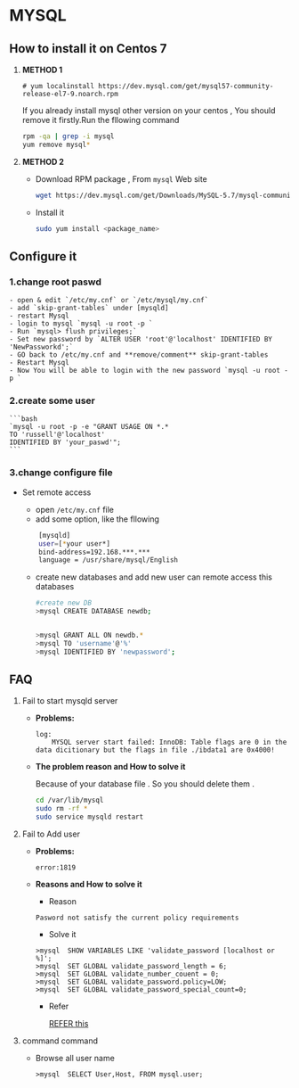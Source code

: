 # MYSQL 


## How to install it on Centos 7


1. **METHOD 1**

    `# yum localinstall https://dev.mysql.com/get/mysql57-community-release-el7-9.noarch.rpm `


    If you already install mysql other version on your centos , You should remove it firstly.Run the fllowing command  

    ```bash 
    rpm -qa | grep -i mysql
    yum remove mysql*
    ```

2. **METHOD 2**

    - Download RPM package , From `mysql` Web site

        ```bash 
        wget https://dev.mysql.com/get/Downloads/MySQL-5.7/mysql-community-server-5.7.31-1.el7.x86_64.rpm  

        ``` 
    - Install it 

        ```bash
        sudo yum install <package_name>
        ```






## Configure it 

### 1.change root paswd 

    - open & edit `/etc/my.cnf` or `/etc/mysql/my.cnf`
    - add `skip-grant-tables` under [mysqld]
    - restart Mysql
    - login to mysql `mysql -u root -p `
    - Run `mysql> flush privileges;`
    - Set new password by `ALTER USER 'root'@'localhost' IDENTIFIED BY 'NewPassworkd';`
    - GO back to /etc/my.cnf and **remove/comment** skip-grant-tables
    - Restart Mysql 
    - Now You will be able to login with the new password `mysql -u root -p `      



### 2.create some user  

    ```bash 
    `mysql -u root -p -e "GRANT USAGE ON *.* 
    TO 'russell'@'localhost'
    IDENTIFIED BY 'your_paswd'";
    ```

### 3.change configure file 

- Set remote access 

    - open `/etc/my.cnf` file 
    - add some option, like the fllowing  

    ``` bash 
        [mysqld]
        user=[*your user*] 
        bind-address=192.168.***.***
        language = /usr/share/mysql/English 
    ```

    - create new databases and add new user can remote access this databases
        ```bash
        #create new DB
        >mysql CREATE DATABASE newdb;


        >mysql GRANT ALL ON newdb.* 
        >mysql TO 'username'@'%'
        >mysql IDENTIFIED BY 'newpassword'; 
        ```



## FAQ

1. Fail to start mysqld server 


    - **Problems:**
        ```log 
        log:
            MYSQL server start failed: InnoDB: Table flags are 0 in the data dicitionary but the flags in file ./ibdata1 are 0x4000! 
        ```
    - **The problem reason and How to solve it**

        Because of your database file . So you should delete them .
        ```bash
        cd /var/lib/mysql
        sudo rm -rf *
        sudo service mysqld restart 
        ```

2. Fail to Add user 
    - **Problems:** 
        ```log
        error:1819 
        ```
    - **Reasons and How to solve it**
        - Reason

        `Pasword not satisfy the current policy requirements`

        - Solve it 
        ```
        >mysql  SHOW VARIABLES LIKE 'validate_password [localhost or %]';
        >mysql  SET GLOBAL validate_password_length = 6;
        >mysql  SET GLOBAL validate_number_couent = 0;
        >mysql  SET GLOBAL validate_password.policy=LOW;
        >mysql  SET GLOBAL validate_password_special_count=0;
        ```
        - Refer 
        
            [REFER this](https://defragged.org/2020/02/29/mysql-error-1819-hy000-your-password-does-not-satisfy-the-current-policy-requirements/)

3. command command 

    - Browse all user name 

        `>mysql  SELECT User,Host, FROM mysql.user;`